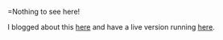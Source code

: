 =Nothing to see here!

I blogged about this [here](http://www.roberthorvick.com/2013/07/03/optimizing-site-behavior-based-on-observed-performance/) and have a live version running [here](http://192.241.199.15:3000/).


